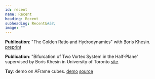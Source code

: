 ```yaml
---
id: recent
name: Recent
heading: Recent
subheading: Recent&#58;
image: ""
---
```


**Publication**: "The Golden Ratio and Hydrodynamics" with Boris Khesin. [preprint](http://www.math.toronto.edu/khesin/papers/goldenhydro.pdf)<br>

**Publication**: "Bifurcation of Two Vortex System in the Half-Plane" supervised by Boris Khesin in University of Toronto [site](http://www.math.toronto.edu/khesin/).<br>

**Toy**: demo on AFrame cubes. [demo](http://enthazy.github.io/assets/demos/aframe/cubes.html) [source](https://github.com/Enthazy/AFrame_Geometry)
